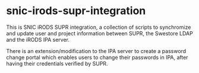 # snic-irods-supr-integration

This is SNIC iRODS SUPR integration, a collection of
scripts to synchromize and update user and project
information between SUPR, the Swestore LDAP and the
iRODS IPA server.

There is an extension/modification to the IPA server to
create a password change portal which enables users to
change their passwords in IPA, after having their credentials
verified by SUPR.

